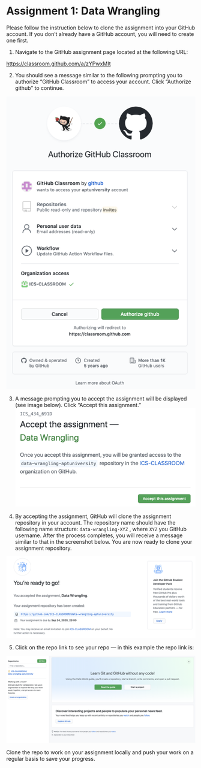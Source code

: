 # Assignment 1: Data Wrangling

Please follow the instruction below to clone the assignment into your GitHub account. If you don’t already have a GitHub account, you will need to create one first.

1. Navigate to the GitHub assignment page located at the following URL:

https://classroom.github.com/a/zYPwxMIt

2.  You should see a message similar to the following prompting you to authorize “GitHub Classroom” to access your account.  Click “Authorize github” to continue.

![](media/authorize_github.png)

3. A message prompting you to accept the assignment will be displayed (see image below). Click “Accept this assignment.”
![](media/accept_assignment.png)

4. By accepting the assignment, GitHub will clone the assignment repository in your account. The repository name should have the following name structure:
`data-wrangling-XYZ` ,
where `XYZ`  you GitHub username. After the process completes, you will receive a message similar to that in the screenshot below. You are now ready to clone your assignment repository.

![](media/done.png)

5. Click on the  repo link to see your repo — in this example the repo link is: 

![](media/see_code.png)

Clone the repo to work on your assignment locally and push your work on a regular basis to save your progress. 
